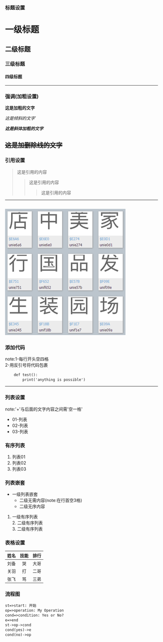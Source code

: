 ### 标题设置
# 一级标题
## 二级标题
### 三级标题
#### 四级标题
------
### 强调(加粗设置)
**这是加粗的文字**

*这是倾斜的文字*`

***这是斜体加粗的文字***

~~这是加删除线的文字~~
-------------
### 引用设置
>这是引用的内容
>>这是引用的内容
>>>这是引用的内容
--------------
![test](https://github.com/Foxgeek36/markdownTest_01/blob/master/img/ocr.PNG "img test")
------------
### 添加代码
note:1-每行开头空四格  
     2-用反引号将代码包裹
```
    def test():
        print('anything is possible')
```

--------
### 列表设置
note:'+'与后面的文字内容之间需'空一格'
+ 01-列表
+ 02-列表
+ 03-列表

### 有序列表
1. 列表01
2. 列表02
3. 列表03

### 列表嵌套
+ 一级列表嵌套
   + 二级无需内容(note:在行首空3格)
   + 二级无序内容

1. 一级有序列表  
   2. 二级有序列表  
   3. 二级有序列表

### 表格设置
姓名|技能|排行
--|:--:|--:
刘备|哭|大哥
关羽|打|二哥
张飞|骂|三弟

### 流程图
```flow
st=>start: 开始
op=>operation: My Operation
cond=>condition: Yes or No?
e=>end
st->op->cond
cond(yes)->e
cond(no)->op
```
